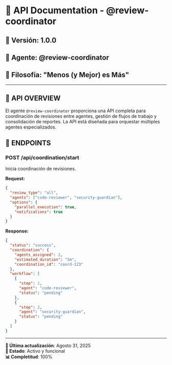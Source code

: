 # 🤝 **API Documentation - @review-coordinator**

## 📅 **Versión**: 1.0.0
## 🎯 **Agente**: @review-coordinator
## 🚗 **Filosofía**: "Menos (y Mejor) es Más"

---

## 🎯 **API OVERVIEW**

El agente `@review-coordinator` proporciona una API completa para coordinación de revisiones entre agentes, gestión de flujos de trabajo y consolidación de reportes. La API está diseñada para orquestar múltiples agentes especializados.

## 🚀 **ENDPOINTS**

### **POST /api/coordination/start**
Inicia coordinación de revisiones.

**Request:**
```json
{
  "review_type": "all",
  "agents": ["code-reviewer", "security-guardian"],
  "options": {
    "parallel_execution": true,
    "notifications": true
  }
}
```

**Response:**
```json
{
  "status": "success",
  "coordination": {
    "agents_assigned": 2,
    "estimated_duration": "5m",
    "coordination_id": "coord-123"
  },
  "workflow": [
    {
      "step": 1,
      "agent": "code-reviewer",
      "status": "pending"
    },
    {
      "step": 2,
      "agent": "security-guardian",
      "status": "pending"
    }
  ]
}
```

---

**📅 Última actualización**: Agosto 31, 2025  
**🤝 Estado**: Activo y funcional  
**📊 Completitud**: 100%

